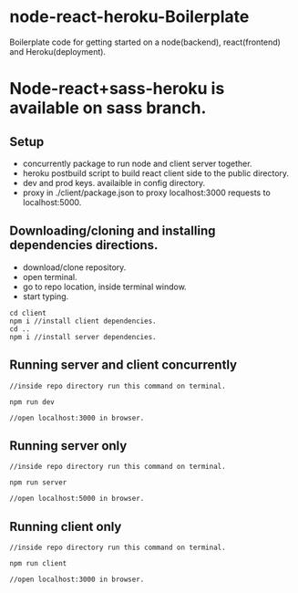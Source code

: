 # node-react-heroku-Boilerplate

Boilerplate code for getting started on a node(backend), react(frontend) and Heroku(deployment).

# Node-react+sass-heroku is available on sass branch.

## Setup

* concurrently package to run node and client server together.
* heroku postbuild script to build react client side to the public directory.
* dev and prod keys. availaible in config directory.
* proxy in ./client/package.json to proxy localhost:3000 requests to localhost:5000.

## Downloading/cloning and installing dependencies directions.

* download/clone repository.
* open terminal.
* go to repo location, inside terminal window.
* start typing.

```
cd client
npm i //install client dependencies.
cd ..
npm i //install server dependencies.
```

## Running server and client concurrently

```
//inside repo directory run this command on terminal.

npm run dev

//open localhost:3000 in browser.
```

## Running server only

```
//inside repo directory run this command on terminal.

npm run server

//open localhost:5000 in browser.
```

## Running client only

```
//inside repo directory run this command on terminal.

npm run client

//open localhost:3000 in browser.
```
